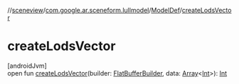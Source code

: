 //[sceneview](../../../index.md)/[com.google.ar.sceneform.lullmodel](../index.md)/[ModelDef](index.md)/[createLodsVector](create-lods-vector.md)

# createLodsVector

[androidJvm]\
open fun [createLodsVector](create-lods-vector.md)(builder: [FlatBufferBuilder](../../com.google.flatbuffers/-flat-buffer-builder/index.md), data: [Array](https://kotlinlang.org/api/latest/jvm/stdlib/kotlin/-array/index.html)&lt;[Int](https://kotlinlang.org/api/latest/jvm/stdlib/kotlin/-int/index.html)&gt;): [Int](https://kotlinlang.org/api/latest/jvm/stdlib/kotlin/-int/index.html)
